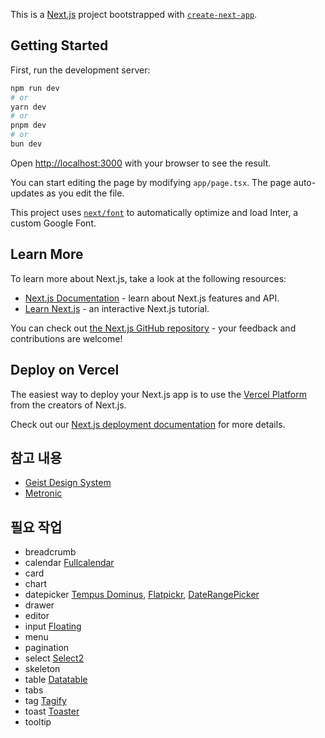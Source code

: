 This is a [Next.js](https://nextjs.org/) project bootstrapped with [`create-next-app`](https://github.com/vercel/next.js/tree/canary/packages/create-next-app).

## Getting Started

First, run the development server:

```bash
npm run dev
# or
yarn dev
# or
pnpm dev
# or
bun dev
```

Open [http://localhost:3000](http://localhost:3000) with your browser to see the result.

You can start editing the page by modifying `app/page.tsx`. The page auto-updates as you edit the file.

This project uses [`next/font`](https://nextjs.org/docs/basic-features/font-optimization) to automatically optimize and load Inter, a custom Google Font.

## Learn More

To learn more about Next.js, take a look at the following resources:

- [Next.js Documentation](https://nextjs.org/docs) - learn about Next.js features and API.
- [Learn Next.js](https://nextjs.org/learn) - an interactive Next.js tutorial.

You can check out [the Next.js GitHub repository](https://github.com/vercel/next.js/) - your feedback and contributions are welcome!

## Deploy on Vercel

The easiest way to deploy your Next.js app is to use the [Vercel Platform](https://vercel.com/new?utm_medium=default-template&filter=next.js&utm_source=create-next-app&utm_campaign=create-next-app-readme) from the creators of Next.js.

Check out our [Next.js deployment documentation](https://nextjs.org/docs/deployment) for more details.


## 참고 내용
- [Geist Design System](https://vercel.com/geist/introduction)
- [Metronic](https://preview.keenthemes.com/html/metronic/docs/index)


## 필요 작업
- breadcrumb
- calendar [Fullcalendar](https://fullcalendar.io/docs)
- card
- chart
- datepicker [Tempus Dominus](https://getdatepicker.com/), [Flatpickr](https://flatpickr.js.org/), [DateRangePicker](https://www.daterangepicker.com/)
- drawer
- editor
- input [Floating](https://preview.keenthemes.com/html/metronic/docs/base/forms/floating-labels)
- menu
- pagination
- select [Select2](https://select2.org/)
- skeleton
- table [Datatable](https://datatables.net/)
- tabs
- tag [Tagify](https://yaireo.github.io/tagify/)
- toast [Toaster](https://github.com/petekeller2/toastr)
- tooltip